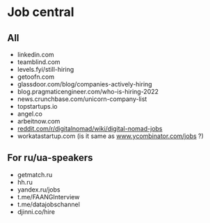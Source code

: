 # Job central

## All

- linkedin.com
- teamblind.com
- levels.fyi/still-hiring
- getoofn.com
- glassdoor.com/blog/companies-actively-hiring
- blog.pragmaticengineer.com/who-is-hiring-2022
- news.crunchbase.com/unicorn-company-list
- topstartups.io
- angel.co
- arbeitnow.com
- [reddit.com/r/digitalnomad/wiki/digital-nomad-jobs](https://www.reddit.com/r/digitalnomad/wiki/digital-nomad-jobs/)
- workatastartup.com (is it same as www.ycombinator.com/jobs ?)

## For ru/ua-speakers

- getmatch.ru
- hh.ru
- yandex.ru/jobs
- t.me/FAANGInterview
- t.me/datajobschannel
- djinni.co/hire